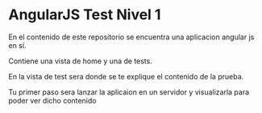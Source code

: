 # AngularJS Test Nivel 1

En el contenido de este repositorio se encuentra una aplicacion angular js en sí. 

Contiene una vista de home y una de tests. 

En la vista de test sera donde se te explique el contenido de la prueba. 


Tu primer paso sera lanzar la aplicaion en un servidor y visualizarla para poder ver dicho contenido